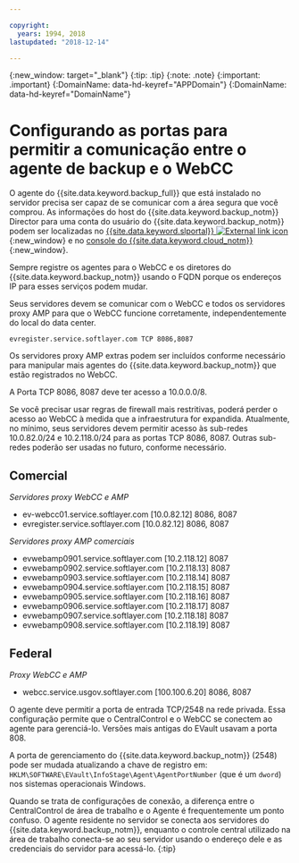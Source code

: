 ```yaml
---

copyright:
  years: 1994, 2018
lastupdated: "2018-12-14"

---
```

{:new_window: target="_blank"}
{:tip: .tip}
{:note: .note}
{:important: .important}
{:DomainName: data-hd-keyref="APPDomain"}
{:DomainName: data-hd-keyref="DomainName"}

# Configurando as portas para permitir a comunicação entre o agente de backup e o WebCC

O agente do {{site.data.keyword.backup_full}} que está instalado no servidor precisa ser capaz de se
comunicar com a área segura que você comprou. As informações do host do {{site.data.keyword.backup_notm}}
Director para uma conta do usuário do {{site.data.keyword.backup_notm}} podem ser localizadas no
[{{site.data.keyword.slportal}} ![External link icon](../../icons/launch-glyph.svg "External link icon")](https://control.softlayer.com/){:new_window} e no [console
do {{site.data.keyword.cloud_notm}}](https://{DomainName}/catalog/){:new_window}.

Sempre registre os agentes para o WebCC e os diretores do {{site.data.keyword.backup_notm}} usando o FQDN
porque os endereços IP para esses serviços podem mudar.

Seus servidores devem se comunicar com o WebCC e todos os servidores proxy AMP para que o WebCC funcione corretamente, independentemente do local do data center.

```
evregister.service.softlayer.com TCP 8086,8087
```

Os servidores proxy AMP extras podem ser incluídos conforme necessário para manipular mais agentes do {{site.data.keyword.backup_notm}} que estão registrados no WebCC.

A Porta TCP 8086, 8087 deve ter acesso a 10.0.0.0/8.

Se você precisar usar regras de firewall mais restritivas, poderá perder o acesso ao WebCC à medida que a infraestrutura for expandida. Atualmente, no mínimo, seus servidores devem permitir acesso às sub-redes 10.0.82.0/24 e 10.2.118.0/24 para as portas TCP 8086, 8087. Outras sub-redes poderão ser usadas no futuro, conforme necessário.

## Comercial

*Servidores proxy WebCC e AMP*

- ev-webcc01.service.softlayer.com [10.0.82.12] 8086, 8087
- evregister.service.softlayer.com [10.0.82.12] 8086, 8087

*Servidores proxy AMP comerciais*

- evwebamp0901.service.softlayer.com [10.2.118.12] 8087
- evwebamp0902.service.softlayer.com [10.2.118.13] 8087
- evwebamp0903.service.softlayer.com [10.2.118.14] 8087
- evwebamp0904.service.softlayer.com [10.2.118.15] 8087
- evwebamp0905.service.softlayer.com [10.2.118.16] 8087
- evwebamp0906.service.softlayer.com [10.2.118.17] 8087
- evwebamp0907.service.softlayer.com [10.2.118.18] 8087
- evwebamp0908.service.softlayer.com [10.2.118.19] 8087

## Federal

*Proxy WebCC e AMP*

- webcc.service.usgov.softlayer.com [100.100.6.20] 8086, 8087

O agente deve permitir a porta de entrada TCP/2548 na rede privada. Essa configuração permite que o CentralControl e o WebCC se conectem ao agente para gerenciá-lo. Versões mais antigas do EVault usavam a porta 808.

A porta de gerenciamento do {{site.data.keyword.backup_notm}} (2548) pode ser mudada atualizando a
chave de registro em: `HKLM\SOFTWARE\EVault\InfoStage\Agent\AgentPortNumber` (que é um `dword`) nos sistemas operacionais Windows.

Quando se trata de configurações de conexão, a diferença entre o CentralControl de área de trabalho e o Agente é frequentemente um ponto confuso.
O agente residente no servidor se conecta aos servidores do {{site.data.keyword.backup_notm}}, enquanto o
controle central utilizado na área de trabalho conecta-se ao seu servidor usando o endereço dele e as credenciais
do servidor para acessá-lo.
{:tip}
